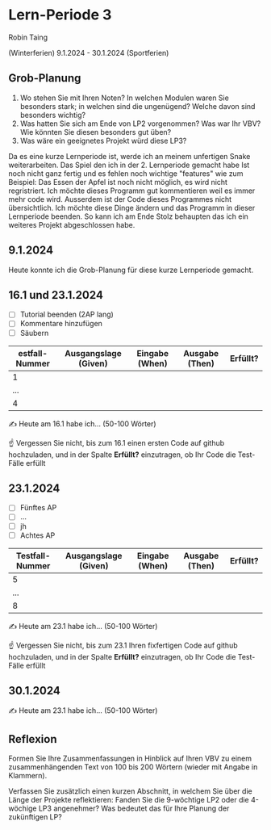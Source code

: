 # Lern-Periode 3

Robin Taing

(Winterferien) 9.1.2024 - 30.1.2024 (Sportferien)

## Grob-Planung

1. Wo stehen Sie mit Ihren Noten? In welchen Modulen waren Sie besonders stark; in welchen sind die ungenügend? Welche davon sind besonders wichtig?
2. Was hatten Sie sich am Ende von LP2 vorgenommen? Was war Ihr VBV? Wie könnten Sie diesen besonders gut üben?
3. Was wäre ein geeignetes Projekt würd diese LP3?

Da es eine kurze Lernperiode ist, werde ich an meinem unfertigen Snake weiterarbeiten. Das Spiel den ich in der 2. Lernperiode gemacht habe Ist noch nicht ganz fertig und es fehlen noch wichtige "features" wie zum Beispiel: Das Essen der Apfel ist noch nicht möglich, es wird nicht regristriert. Ich möchte dieses Programm gut kommentieren weil es immer mehr code wird. Ausserdem ist der Code dieses Programmes nicht übersichtlich. Ich möchte diese Dinge ändern und das Programm in dieser Lernperiode beenden. So kann ich am Ende Stolz behaupten das ich ein weiteres Projekt abgeschlossen habe.

## 9.1.2024

Heute konnte ich die Grob-Planung für diese kurze Lernperiode gemacht.

## 16.1 und 23.1.2024

- [ ] Tutorial beenden (2AP lang)
- [ ] Kommentare hinzufügen
- [ ] Säubern

| estfall-Nummer | Ausgangslage (Given) | Eingabe (When) | Ausgabe (Then) | Erfüllt? |
| -------------- | -------------------- | -------------- | -------------- | -------- |
| 1              |                      |                |                |          |
| ...            |                      |                |                |          |
| 4              |                      |                |                |          |

✍️ Heute am 16.1 habe ich... (50-100 Wörter)

☝️ Vergessen Sie nicht, bis zum 16.1 einen ersten Code auf github hochzuladen, und in der Spalte **Erfüllt?** einzutragen, ob Ihr Code die Test-Fälle erfüllt

## 23.1.2024

- [ ] Fünftes AP
- [ ] ...
- [ ] jh
- [ ] Achtes AP

| Testfall-Nummer | Ausgangslage (Given) | Eingabe (When) | Ausgabe (Then) | Erfüllt? |
| --------------- | -------------------- | -------------- | -------------- | -------- |
| 5               |                      |                |                |          |
| ...             |                      |                |                |          |
| 8               |                      |                |                |          |

✍️ Heute am 23.1 habe ich... (50-100 Wörter)

☝️ Vergessen Sie nicht, bis zum 23.1 Ihren fixfertigen Code auf github hochzuladen, und in der Spalte **Erfüllt?** einzutragen, ob Ihr Code die Test-Fälle erfüllt

## 30.1.2024

✍️ Heute am 23.1 habe ich... (50-100 Wörter)

## Reflexion

Formen Sie Ihre Zusammenfassungen in Hinblick auf Ihren VBV zu einem zusammenhängenden Text von 100 bis 200 Wörtern (wieder mit Angabe in Klammern).

Verfassen Sie zusätzlich einen kurzen Abschnitt, in welchem Sie über die Länge der Projekte reflektieren: Fanden Sie die 9-wöchtige LP2 oder die 4-wöchige LP3 angenehmer? Was bedeutet das für Ihre Planung der zukünftigen LP?
